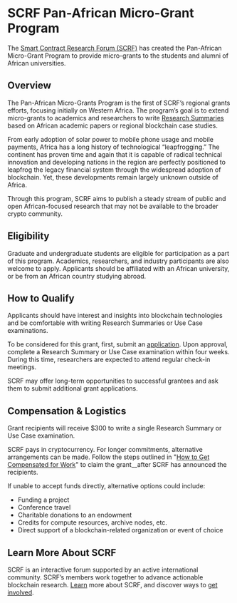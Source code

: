 # SCRF Pan-African Micro-Grant Program

The [Smart Contract Research Forum (SCRF)](https://www.smartcontractresearch.org/) has created the Pan-African Micro-Grant Program to provide micro-grants to the students and alumni of African universities.

## Overview

The Pan-African Micro-Grants Program is the first of SCRF’s regional grants efforts, focusing initially on Western Africa. The program’s goal is to extend micro-grants to academics and researchers to write [Research Summaries](https://www.smartcontractresearch.org/tag/summary) based on African academic papers or regional blockchain case studies.

From early adoption of solar power to mobile phone usage and mobile payments, Africa has a long history of technological “leapfrogging.” The continent has proven time and again that it is capable of radical technical innovation and developing nations in the region are perfectly positioned to leapfrog the legacy financial system through the widespread adoption of blockchain. Yet, these developments remain largely unknown outside of Africa.

Through this program, SCRF aims to publish a steady stream of public and open African-focused research that may not be available to the broader crypto community.

## Eligibility

Graduate and undergraduate students are eligible for participation as a part of this program. Academics, researchers, and industry participants are also welcome to apply. Applicants should be affiliated with an African university, or be from an African country studying abroad.

## How to Qualify

Applicants should have interest and insights into blockchain technologies and be comfortable with writing Research Summaries or Use Case examinations.

To be considered for this grant, first, submit an [application](https://docs.google.com/forms/d/e/1FAIpQLSewBrQY-0X2Iawgyvq4pgPhGgiCv2ZnoKBSKfmTljSV3KeaLg/viewform). Upon approval, complete a Research Summary or Use Case examination within four weeks. During this time,  researchers are expected to attend regular check-in meetings.

SCRF may offer long-term opportunities to successful grantees and ask them to submit additional grant applications.

## Compensation & Logistics

Grant recipients will receive $300 to write a single Research Summary or Use Case examination.

SCRF pays in cryptocurrency. For longer commitments, alternative arrangements can be made. Follow the steps outlined in "[How to Get Compensated for Work](https://github.com/smartcontractresearchforum/docs/blob/main/en/content_how_to_get_compensated_for_work.md)" to claim the grant__after SCRF has announced the recipients.

If unable to accept funds directly, alternative options could include:

* Funding a project
* Conference travel
* Charitable donations to an endowment
* Credits for compute resources, archive nodes, etc.
* Direct support of a blockchain-related organization or event of choice

## Learn More About SCRF

SCRF is an interactive forum supported by an active international community. SCRF’s members work together to advance actionable blockchain research. [Learn](https://github.com/smartcontractresearchforum/docs) more about SCRF, and discover ways to [get involved](https://github.com/smartcontractresearchforum/docs/blob/main/en/content_connecting_with_scrf.md).
